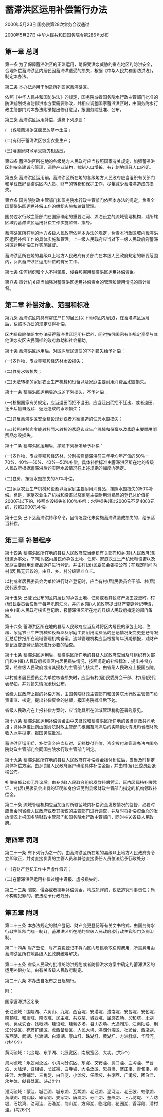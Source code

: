 # 蓄滞洪区运用补偿暂行办法

2000年5月23日 国务院第28次常务会议通过

2000年5月27日 中华人民共和国国务院令第286号发布　



## 第一章 总则

第一条 为了保障蓄滞洪区的正常运用，确保受洪水威胁的重点地区的防洪安全，合理补偿蓄滞洪区内居民因蓄滞洪遭受的损失，根据《中华人民共和国防洪法》，制定本办法。

第二条 本办法适用于附录所列国家蓄滞洪区。

依照《中华人民共和国防洪法》的规定，国务院或者国务院水行政主管部门批准的防洪规划或者防御洪水方案需要修改，并相应调整国家蓄滞洪区时，由国务院水行政主管部门对本办法附录提出修订意见，报国务院批准、公布。

第三条 蓄滞洪区运用补偿，遵循下列原则：

(一)保障蓄滞洪区居民的基本生活；

(二)有利于蓄滞洪区恢复农业生产；

(三)与国家财政承受能力相适应。

第四条 蓄滞洪区所在地的各级地方人民政府应当按照国家有关规定，加强蓄滞洪区的安全建设和管理，调整产业结构，控制人口增长，有计划地组织人口外迁。

第五条 蓄滞洪区运用前，蓄滞洪区所在地的各级地方人民政府应当组织有关部门和单位做好蓄滞洪区内人员、财产的转移和保护工作，尽量减少蓄滞洪造成的损失。

第六条 国务院财政主管部门和国务院水行政主管部门依照本办法的规定，负责全国蓄滞洪区运用补偿工作的组织实施和监督管理。

国务院水行政主管部门在国家确定的重要江河、湖泊设立的流域管理机构，对所辖区域内蓄滞洪区运用补偿工作实施监督、指导。

蓄滞洪区所在地的地方各级人民政府依照本办法的规定，负责本行政区域内蓄滞洪区运用补偿工作的具体实施和管理。上一级人民政府应当对下一级人民政府的蓄滞洪区运用补偿工作实施监督。

蓄滞洪区所在地的县级以上地方人民政府有关部门在本级人民政府规定的职责范围内，负责蓄滞洪区运用补偿的有关工作。

第七条 任何组织和个人不得骗取、侵吞和挪用蓄滞洪区运用补偿资金。

第八条 审计机关应当加强对蓄滞洪区运用补偿资金的管理和使用情况的审计监督。

## 第二章 补偿对象、范围和标准

第九条 蓄滞洪区内具有常住户口的居民(以下简称区内居民)，在蓄滞洪区运用后，依照本办法的规定获得补偿。

区内居民除依照本办法获得蓄滞洪区运用补偿外，同时按照国家有关规定享受与其他洪水灾区灾民同样的政府救助和社会捐助。

第十条 蓄滞洪区运用后，对区内居民遭受的下列损失给予补偿：

(一)农作物、专业养殖和经济林水毁损失；

(二)住房水毁损失；

(三)无法转移的家庭农业生产机械和役畜以及家庭主要耐用消费品水毁损失。

第十一条 蓄滞洪区运用后造成的下列损失，不予补偿：

(一)根据国家有关规定，应当退田而拒不退田，应当迁出而拒不迁出，或者退田、迁出后擅自返耕、返迁造成的水毁损失；

(二)违反蓄滞洪区安全建设规划或者方案建造的住房水毁损失；

(三)按照转移命令能转移而未转移的家庭农业生产机械和役畜以及家庭主要耐用消费品水毁损失。

第十二条 蓄滞洪区运用后，按照下列标准给予补偿：

(一)农作物、专业养殖和经济林，分别按照蓄滞洪前三年平均年产值的50%—70%、40%—50%、40%—50%补偿，具体补偿标准由蓄滞洪区所在地的省级人民政府根据蓄滞洪后的实际水毁情况在上述规定的幅度内确定。

(二)住房，按照水毁损失的70%补偿。

(三)家庭农业生产机械和役畜以及家庭主要耐用消费品，按照水毁损失的50%补偿。但是，家庭农业生产机械和役畜以及家庭主要耐用消费品的登记总价值在2000元以下的，按照水毁损失的100%补偿；水毁损失超过2000元不足4000元的，按照2000元补偿。

第十三条 已下达蓄滞洪转移命令，因情况变化未实施蓄滞洪造成损失的，给予适当补偿。

## 第三章 补偿程序

第十四条 蓄滞洪区所在地的县级人民政府应当组织有关部门和乡(镇)人民政府(含街道办事处，下同)对区内居民的承包土地、住房、家庭农业生产机械和役畜以及家庭主要耐用消费品逐户进行登记，并由村(居)民委员会张榜公布；在规定时间内村(居)民无异议的，由县、乡、村分级建档立卡。

以村或者居民委员会为单位进行财产登记时，应当有村(居)民委员会干部、村(居)民代表参加。

第十五条 已登记公布的区内居民的承包土地、住房或者其他财产发生变更时，村(居)民委员会应当于每年汛前汇总，并向乡(镇)人民政府提出财产变更登记申请，由乡(镇)人民政府核实登记后，报蓄滞洪区所在地的县级人民政府指定的部门备案。

第十六条 蓄滞洪区所在地的县级人民政府应当及时将区内居民的承包土地、住房、家庭农业生产机械和役畜以及家庭主要耐用消费品的登记情况及变更登记情况汇总后抄报所在流域管理机构备案。流域管理机构应当根据每年汛期预报，对财产登记及变更登记情况进行必要的抽查。

第十七条 蓄滞洪区运用后，蓄滞洪区所在地的县级人民政府应当及时组织有关部门和乡(镇)人民政府核查区内居民损失情况，按照规定的补偿标准，提出补偿方案，经省级人民政府或者其授权的主管部门核实后，由省级人民政府上报国务院。

以村或者居民委员会为单位核查损失时，应当有村(居)民委员会干部、村(居)民代表参加，并对损失情况张榜公布。

省级人民政府上报的补偿方案，由国务院财政主管部门和国务院水行政主管部门负责审查、核定，提出补偿资金的总额，报国务院批准后下达。

省级人民政府在上报补偿方案时，应当附具所在流域管理机构签署的意见。

第十八条 蓄滞洪区运用补偿资金由中央财政和蓄滞洪区所在地的省级财政共同承担；具体承担比例由国务院财政主管部门根据蓄滞洪后的实际损失情况和省级财政收入水平拟定，报国务院批准。

蓄滞洪区运用后，补偿资金应当及时、足额拨付到位。资金拨付和管理办法由国务院财政主管部门会同国务院水行政主管部门制定。

第十九条 蓄滞洪区所在地的县级人民政府在补偿资金拨付到位后，应当及时制定具体补偿方案，由乡(镇)人民政府逐户确定具体补偿金额，并由村(居)民委员会张榜公布。

补偿金额公布无异议后，由乡(镇)人民政府组织发放补偿凭证，区内居民持补偿凭证、村(居)民委员会出具的证明和身份证明到县级财政主管部门指定的机构领取补偿金。

第二十条 流域管理机构应当加强对所辖区域内补偿资金发放情况的监督，必要时应当会同省级人民政府或者其授权的主管部门进行调查，并及时将补偿资金总的发放情况上报国务院财政主管部门和国务院水行政主管部门，同时抄送省级人民政府。

## 第四章 罚则

第二十一条 有下列行为之一的，由蓄滞洪区所在地的县级以上地方人民政府责令立即改正，并对直接负责的主管人员和其他直接责任人员依法给予行政处分：

(一)在财产登记工作中弄虚作假的；

(二)在蓄滞洪区运用补偿过程中谎报、虚报损失的。

第二十二条 骗取、侵吞或者挪用补偿资金，构成犯罪的，依法追究刑事责任；尚不构成犯罪的，依法给予行政处分。

## 第五章 附则

第二十三条 本办法规定的财产登记、财产变更登记等有关文书格式，由国务院水行政主管部门统一制订，蓄滞洪区所在地的省级人民政府水行政主管部门负责印制。

第二十四条 财产登记、财产变更登记不得向区内居民收取任何费用，所需费用由蓄滞洪区所在地县级人民政府统筹解决。

第二十五条 省级人民政府批准的防洪规划或者防御洪水方案中确定的蓄滞洪区的运用补偿办法，由有关省级人民政府制定。

第二十六条 本办法自发布之日起施行。

附：

国家蓄滞洪区名录

长江流域：围堤湖、六角山、九垸、西官垸、安澧垸、澧南垸、安昌垸、安化垸、南顶垸、和康垸、南汉垸、民主垸、共双茶、城西垸、屈原农场、义和垸、北湖垸、集成安合、钱粮湖、建设垸、建新农场、君山农场、大通湖东、江南陆城、荆江分洪区、宛市扩建区、虎西备蓄区、人民大垸、洪湖分洪区、杜家台、西凉湖、东西湖、武湖、张渡湖、白潭湖、康山圩、珠湖圩、黄湖圩、方洲斜塘、华阳河。(共40个)

黄河流域：北金堤、东平湖、北展宽区、南展宽区、大功。(共5个)

海河流域：永定河泛区、小清河分洪区、东淀、文安洼、贾口洼、兰沟洼、宁晋泊、大陆泽、良相坡、长虹渠、白寺坡、大名泛区、恩县洼、盛庄洼、青甸洼、黄庄洼、大黄铺洼、三角淀、白洋淀、小滩坡、任固坡、共渠西、广润坡、团泊洼、永年洼、献县泛区。(共26个)

淮河流域：蒙洼、城西湖、城东湖、瓦埠湖、老汪湖、泥河洼、老王坡、蛟停湖、黄墩湖、南润段、邱家湖、姜家湖、唐垛湖、寿西湖、董峰湖、上六坊堤、下六坊堤、石姚湾、洛河洼、汤渔湖、荆山湖、方邱湖、临北段、花园湖、香浮段、潘村洼。(共26个)